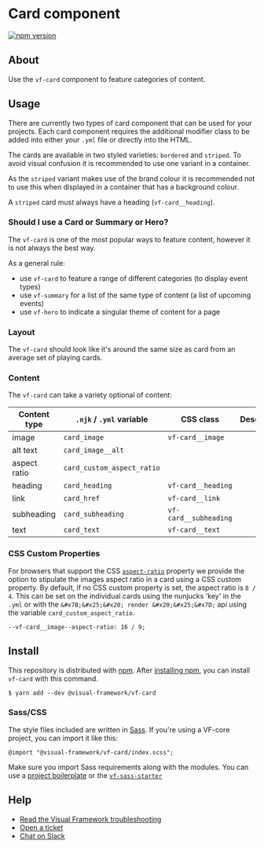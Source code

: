 # Card component

[![npm version](https://badge.fury.io/js/%40visual-framework%2Fvf-card.svg)](https://badge.fury.io/js/%40visual-framework%2Fvf-card)

## About

Use the `vf-card` component to feature categories of content.

## Usage

There are currently two types of card component that can be used for your projects. Each card component requires the additional modifier class to be added into either your `.yml` file or directly into the HTML.

The cards are available in two styled varieties: `bordered` and `striped`. To avoid visual confusion it is recommended to use one variant in a container.

As the `striped` variant makes use of the brand colour it is recommended not to use this when displayed in a container that has a background colour.

A `striped` card must always have a heading (`vf-card__heading`).

### Should I use a Card or Summary or Hero?

The `vf-card` is one of the most popular ways to feature content, however it is not always the best way.

As a general rule:

- use `vf-card` to feature a range of different categories (to display event types)
- use `vf-summary` for a list of the same type of content (a list of upcoming events)
- use `vf-hero` to indicate a singular theme of content for a page

### Layout

The `vf-card` should look like it's around the same size as card from an average set of playing cards.

### Content

The `vf-card` can take a variety optional of content:

| Content type | `.njk` / `.yml` variable   | CSS class             | Description |
| ------------ | -------------------------- | --------------------- | ----------- |
| image        | `card_image`               | `vf-card__image`      |             |
| alt text     | `card_image__alt`          |                       |             |
| aspect ratio | `card_custom_aspect_ratio` |                       |             |
| heading      | `card_heading`             | `vf-card__heading`    |             |
| link         | `card_href`                | `vf-card__link`       |             |
| subheading   | `card_subheading`          | `vf-card__subheading` |             |
| text         | `card_text`                | `vf-card__text`       |             |

### CSS Custom Properties

For browsers that support the CSS [`aspect-ratio`](https://developer.mozilla.org/en-US/docs/Web/CSS/aspect-ratio) property we provide the option to stipulate the images aspect ratio in a card using a CSS custom property. By default, if no CSS custom property is set, the aspect ratio is `8 / 4`. This can be set on the individual cards using the nunjucks 'key' in the `.yml` or with the `&#x7B;&#x25;&#x20; render &#x20;&#x25;&#x7D;` api using the variable `card_custom_aspect_ratio`.

```
--vf-card__image--aspect-ratio: 16 / 9;
```

## Install

This repository is distributed with [npm](https://www.npmjs.com/). After [installing npm](https://nodejs.org/), you can install `vf-card` with this command.

```
$ yarn add --dev @visual-framework/vf-card
```

### Sass/CSS

The style files included are written in [Sass](https://sass-lang.com/). If you're using a VF-core project, you can import it like this:

```
@import "@visual-framework/vf-card/index.scss";
```

Make sure you import Sass requirements along with the modules. You can use a [project boilerplate](https://stable.visual-framework.dev/building/) or the [`vf-sass-starter`](https://stable.visual-framework.dev/components/vf-sass-starter/)

## Help

- [Read the Visual Framework troubleshooting](https://stable.visual-framework.dev/troubleshooting/)
- [Open a ticket](https://github.com/visual-framework/vf-core/issues)
- [Chat on Slack](https://join.slack.com/t/visual-framework/shared_invite/enQtNDAxNzY0NDg4NTY0LWFhMjEwNGY3ZTk3NWYxNWVjOWQ1ZWE4YjViZmY1YjBkMDQxMTNlNjQ0N2ZiMTQ1ZTZiMGM4NjU5Y2E0MjM3ZGQ)
